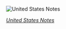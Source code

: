 
![United States Notes](https://upload.wikimedia.org/wikipedia/commons/thumb/9/9b/US-%241-LT-1880-Fr-29.jpg/2px-US-%241-LT-1880-Fr-29.jpg)

*[United States Notes](https://wikipedia.org/wiki/File:US-$1-LT-1880-Fr-29.jpg)*
